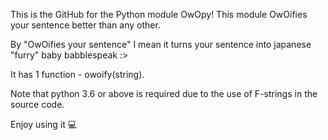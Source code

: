 This is the GitHub for the Python module OwOpy!
This module OwOifies your sentence better than any other.

By "OwOifies your sentence" I mean it turns your sentence into japanese "furry" baby babblespeak :>

It has 1 function - owoify(string).

Note that python 3.6 or above is required due to the use of F-strings in the source code.

Enjoy using it 💻

